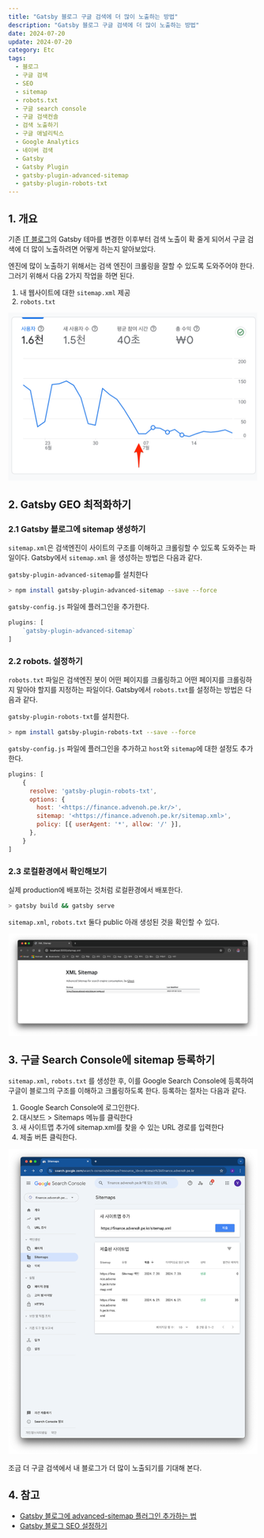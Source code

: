 ```yaml
---
title: "Gatsby 블로그 구글 검색에 더 많이 노출하는 방법"
description: "Gatsby 블로그 구글 검색에 더 많이 노출하는 방법"
date: 2024-07-20
update: 2024-07-20
category: Etc
tags:
  - 블로그
  - 구글 검색
  - SEO
  - sitemap
  - robots.txt
  - 구글 search console
  - 구글 검색컨솔
  - 검색 노출하기
  - 구글 애널리틱스
  - Google Analytics
  - 네이버 검색
  - Gatsby
  - Gatsby Plugin
  - gatsby-plugin-advanced-sitemap
  - gatsby-plugin-robots-txt
---
```


## 1. 개요

기존 [IT 블로그](https://blog.advenoh.pe.kr/)의 Gatsby 테마를 변경한 이후부터 검색 노출이 확 줄게 되어서 구글 검색에 더 많이 노출하려면 어떻게 하는지 알아보았다.

엔진에 많이 노출하기 위해서는 검색 엔진이 크롤링을 잘할 수 있도록 도와주어야 한다. 그러기 위해서 다음 2가지 작업을 하면 된다.

1. 내 웹사이트에 대한 `sitemap.xml` 제공
2. `robots.txt`

![구글 Analytics](image-20240720212332310.png)

## 2. Gatsby GEO 최적화하기

### 2.1 Gatsby 블로그에 sitemap 생성하기

`sitemap.xml`은 검색엔진이 사이트의 구조를 이해하고 크롤링할 수 있도록 도와주는 파일이다. Gatsby에서 `sitemap.xml` 을 생성하는 방법은 다음과 같다.

`gatsby-plugin-advanced-sitemap`를 설치한다

```bash
> npm install gatsby-plugin-advanced-sitemap --save --force
```

`gatsby-config.js` 파일에 플러그인을 추가한다.

```jsx
plugins: [
    `gatsby-plugin-advanced-sitemap`
]
```

### 2.2 robots. 설정하기

`robots.txt` 파일은 검색엔진 봇이 어떤 페이지를 크롤링하고 어떤 페이지를 크롤링하지 말아야 할지를 지정하는 파일이다. Gatsby에서 `robots.txt`를 설정하는 방법은 다음과 같다.

`gatsby-plugin-robots-txt`를 설치한다.

```bash
> npm install gatsby-plugin-robots-txt --save --force
```

`gatsby-config.js` 파일에 플러그인을 추가하고 `host`와 `sitemap`에 대한 설정도 추가한다.

```jsx
plugins: [
    {
      resolve: 'gatsby-plugin-robots-txt',
      options: {
        host: '<https://finance.advenoh.pe.kr/>',
        sitemap: '<https://finance.advenoh.pe.kr/sitemap.xml>',
        policy: [{ userAgent: '*', allow: '/' }],
      },
    }
]
```

### 2.3 로컬환경에서 확인해보기

실제 production에 배포하는 것처럼 로컬환경에서 배포한다.

```bash
> gatsby build && gatsby serve
```

`sitemap.xml`, `robots.txt` 둘다 public 아래 생성된 것을 확인할 수 있다.

![XML Sitemap](image-20240720212442012.png)

## 3. 구글 Search Console에 sitemap 등록하기

`sitemap.xml`, `robots.txt` 를 생성한 후, 이를 Google Search Console에 등록하여 구글이 블로그의 구조를 이해하고 크롤링하도록 한다. 등록하는 절차는 다음과 같다.

1. Google Search Console에 로그인한다.
2. 대시보드 > Sitemaps 메뉴를 클릭한다
3. 새 사이트맵 추가에 sitemap.xml를 찾을 수 있는 URL 경로를 입력한다
4. 제출 버튼 클릭한다.

![Search Console](image-20240720212456137.png)

조금 더 구글 검색에서 내 블로그가 더 많이 노출되기를 기대해 본다.

## 4. 참고

- [Gatsby 블로그에 advanced-sitemap 플러그인 추가하는 법](https://janeljs.github.io/blog/gatsby-advanced/)
- [Gatsby 블로그 SEO 설정하기](https://chamdom.blog/gatsby-blog-seo-1/)

